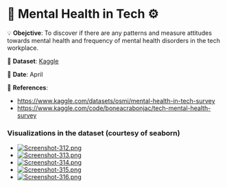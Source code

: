 # 🧠 Mental Health in Tech ⚙

💡 **Obejctive**: To discover if there are any patterns and measure attitudes towards mental health and frequency of mental health disorders in the tech workplace.

🔢 **Dataset**: [Kaggle](https://www.kaggle.com/datasets/osmi/mental-health-in-tech-survey)

📅 **Date**: April

📜 **References**:
- https://www.kaggle.com/datasets/osmi/mental-health-in-tech-survey
- https://www.kaggle.com/code/boneacrabonjac/tech-mental-health-survey


### Visualizations in the dataset (courtesy of seaborn)

- [![Screenshot-312.png](https://i.postimg.cc/6qfDx5kw/Screenshot-312.png)](https://postimg.cc/PvN6mhfF)
- [![Screenshot-313.png](https://i.postimg.cc/ZKYQyZkB/Screenshot-313.png)](https://postimg.cc/Jtgx9fzM)
- [![Screenshot-314.png](https://i.postimg.cc/FKSCQHSq/Screenshot-314.png)](https://postimg.cc/3yKFX7nC)
- [![Screenshot-315.png](https://i.postimg.cc/1z1cwcgC/Screenshot-315.png)](https://postimg.cc/mPVHG9yC)
- [![Screenshot-316.png](https://i.postimg.cc/wMrDvh8k/Screenshot-316.png)](https://postimg.cc/FkjYCkKf)
